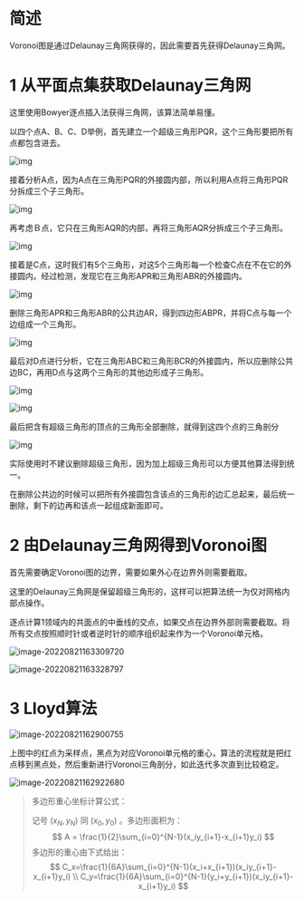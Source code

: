 # 简述

Voronoi图是通过Delaunay三角网获得的，因此需要首先获得Delaunay三角网。



# 1 从平面点集获取Delaunay三角网

这里使用Bowyer逐点插入法获得三角网，该算法简单易懂。

以四个点A、B、C、D举例，首先建立一个超级三角形PQR，这个三角形要把所有点都包含进去。

![img](https://qglh-tuchuang.oss-cn-hangzhou.aliyuncs.com/markdown_img/202208091113787.png)

 接着分析A点，因为A点在三角形PQR的外接圆内部，所以利用A点将三角形PQR分拆成三个子三角形。

![img](https://qglh-tuchuang.oss-cn-hangzhou.aliyuncs.com/markdown_img/202208091113942.png)

再考虑Ｂ点，它只在三角形AQR的内部，再将三角形AQR分拆成三个子三角形。

![img](https://qglh-tuchuang.oss-cn-hangzhou.aliyuncs.com/markdown_img/202208091114173.png)



接着是C点，这时我们有5个三角形，对这5个三角形每一个检查C点在不在它的外接圆内。经过检测，发现它在三角形APR和三角形ABR的外接圆内。

![img](https://qglh-tuchuang.oss-cn-hangzhou.aliyuncs.com/markdown_img/202208091114613.png)



 删除三角形APR和三角形ABR的公共边AR，得到四边形ABPR，并将C点与每一个边组成一个三角形。

![img](https://qglh-tuchuang.oss-cn-hangzhou.aliyuncs.com/markdown_img/202208091114804.png)



最后对D点进行分析，它在三角形ABC和三角形BCR的外接圆内，所以应删除公共边BC，再用D点与这两个三角形的其他边形成子三角形。

![img](https://qglh-tuchuang.oss-cn-hangzhou.aliyuncs.com/markdown_img/202208091114788.png)



![img](https://qglh-tuchuang.oss-cn-hangzhou.aliyuncs.com/markdown_img/202208091114522.png)



最后把含有超级三角形的顶点的三角形全部删除，就得到这四个点的三角剖分

![img](https://qglh-tuchuang.oss-cn-hangzhou.aliyuncs.com/markdown_img/202208091115351.png)



实际使用时不建议删除超级三角形，因为加上超级三角形可以方便其他算法得到统一。

在删除公共边的时候可以把所有外接圆包含该点的三角形的边汇总起来，最后统一删除，剩下的边再和该点一起组成新面即可。





# 2 由Delaunay三角网得到Voronoi图

首先需要确定Voronoi图的边界，需要如果外心在边界外则需要截取。

这里的Delaunay三角网是保留超级三角形的，这样可以把算法统一为仅对网格内部点操作。

逐点计算1领域内的共面点的中垂线的交点，如果交点在边界外部则需要截取。将所有交点按照顺时针或者逆时针的顺序组织起来作为一个Voronoi单元格。



![image-20220821163309720](https://qglh-tuchuang.oss-cn-hangzhou.aliyuncs.com/markdown_img/202208211633756.png)





![image-20220821163328797](https://qglh-tuchuang.oss-cn-hangzhou.aliyuncs.com/markdown_img/202208211633830.png)





# 3 Lloyd算法



![image-20220821162900755](https://qglh-tuchuang.oss-cn-hangzhou.aliyuncs.com/markdown_img/202208211629816.png)



上图中的红点为采样点，黑点为对应Voronoi单元格的重心，算法的流程就是把红点移到黑点处，然后重新进行Voronoi三角剖分，如此迭代多次直到比较稳定。



![image-20220821162922680](https://qglh-tuchuang.oss-cn-hangzhou.aliyuncs.com/markdown_img/202208211629713.png)

> 多边形重心坐标计算公式：
>
> 记号 $(x_N,y_N)$ 同 $(x_0, y_0)$ 。多边形面积为：
> $$
> A = \frac{1}{2}\sum_{i=0}^{N-1}(x_iy_{i+1}-x_{i+1}y_i)
> $$
> 多边形的重心由下式给出：
> $$
> C_x=\frac{1}{6A}\sum_{i=0}^{N-1}(x_i+x_{i+1})(x_iy_{i+1}-x_{i+1}y_i) \\
> C_y=\frac{1}{6A}\sum_{i=0}^{N-1}(y_i+y_{i+1})(x_iy_{i+1}-x_{i+1}y_i)
> $$

